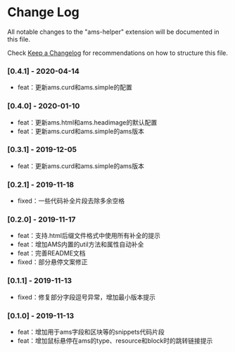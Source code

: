 # Change Log

All notable changes to the "ams-helper" extension will be documented in this file.

Check [Keep a Changelog](http://keepachangelog.com/) for recommendations on how to structure this file.

### [0.4.1] - 2020-04-14

- feat：更新ams.curd和ams.simple的配置

### [0.4.0] - 2020-01-10

- feat：更新ams.html和ams.headimage的默认配置
- feat：更新ams.curd和ams.simple的ams版本

### [0.3.1] - 2019-12-05

- feat：更新ams.curd和ams.simple的ams版本

### [0.2.1] - 2019-11-18

- fixed：一些代码补全片段去除多余空格

### [0.2.0] - 2019-11-17

- feat：支持.html后缀文件格式中使用所有补全的提示
- feat：增加AMS内置的util方法和属性自动补全
- feat：完善README文档
- fixed：部分悬停文案修正

### [0.1.1] - 2019-11-13

- fixed：修复部分字段逗号异常，增加最小版本提示

### [0.1.0] - 2019-11-13

- feat：增加用于ams字段和区块等的snippets代码片段
- feat：增加鼠标悬停在ams的type、resource和block时的跳转链接提示
